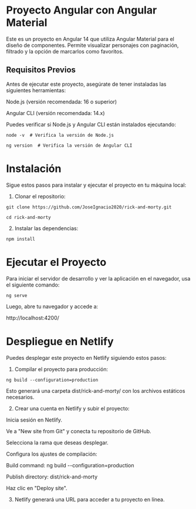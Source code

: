 # Proyecto Angular con Angular Material

Este es un proyecto en Angular 14 que utiliza Angular Material para el diseño de componentes. Permite visualizar personajes con paginación, filtrado y la opción de marcarlos como favoritos.

## Requisitos Previos

Antes de ejecutar este proyecto, asegúrate de tener instaladas las siguientes herramientas:

Node.js (versión recomendada: 16 o superior)

Angular CLI (versión recomendada: 14.x)

Puedes verificar si Node.js y Angular CLI están instalados ejecutando:

  `node -v  # Verifica la versión de Node.js`

  `ng version  # Verifica la versión de Angular CLI`

# Instalación

Sigue estos pasos para instalar y ejecutar el proyecto en tu máquina local:

1. Clonar el repositorio:

  `git clone https://github.com/JoseIgnacio2020/rick-and-morty.git`

  `cd rick-and-morty`

2. Instalar las dependencias:

  `npm install`

# Ejecutar el Proyecto

Para iniciar el servidor de desarrollo y ver la aplicación en el navegador, usa el siguiente comando:

  `ng serve`

Luego, abre tu navegador y accede a:

http://localhost:4200/

# Despliegue en Netlify

Puedes desplegar este proyecto en Netlify siguiendo estos pasos:

1. Compilar el proyecto para producción:

  `ng build --configuration=production`

Esto generará una carpeta dist/rick-and-morty/ con los archivos estáticos necesarios.

2. Crear una cuenta en Netlify y subir el proyecto:

 Inicia sesión en Netlify.

 Ve a "New site from Git" y conecta tu repositorio de GitHub.

 Selecciona la rama que deseas desplegar.

 Configura los ajustes de compilación:

Build command: ng build --configuration=production

 Publish directory: dist/rick-and-morty

 Haz clic en "Deploy site".

3. Netlify generará una URL para acceder a tu proyecto en línea.

